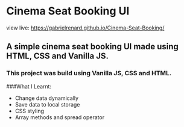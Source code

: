 # Cinema Seat Booking UI
view live: https://gabrielrenard.github.io/Cinema-Seat-Booking/

## A simple cinema seat booking UI made using HTML, CSS and Vanilla JS.

### This project was build using Vanilla JS, CSS and HTML.

###What I Learnt:
- Change data dynamically
- Save data to local storage
- CSS styling
- Array methods and spread operator
